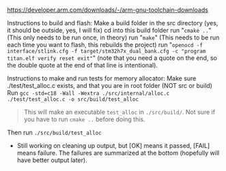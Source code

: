 https://developer.arm.com/downloads/-/arm-gnu-toolchain-downloads

Instructions to build and flash:
Make a build folder in the src directory (yes, it should be outside, yes, I will fix)
cd into this build folder
run "```cmake ..```" (This only needs to be run once, in theory)
run "```make```" (This needs to be run each time you want to flash, this rebuilds the project)
run "```openocd -f interface/stlink.cfg -f target/stm32h7x_dual_bank.cfg -c "program titan.elf verify reset exit"```" (note that you need a quote on the end, so the double quote at the end of that line is intentional).  

Instructions to make and run tests for memory allocator:
Make sure ./test/test_alloc.c exists, and that you are in root folder (NOT src or build)
Run ```gcc -std=c18 -Wall -Wextra ./src/internal/alloc.c ./test/test_alloc.c -o src/build/test_alloc```
> This will make an executable ``test_alloc`` in ``./src/build/``. Not sure if you have to run ``cmake ..`` before doing this.

Then run ```./src/build/test_alloc```
* Still working on cleaning up output, but [OK] means it passed, [FAIL] means failure. The failures are summarized at the bottom (hopefully will have better output later).